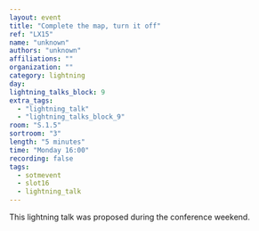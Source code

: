 ```yaml
---
layout: event
title: "Complete the map, turn it off"
ref: "LX15"
name: "unknown"
authors: "unknown"
affiliations: ""
organization: ""
category: lightning
day: 
lightning_talks_block: 9
extra_tags:
  - "lightning_talk"
  - "lightning_talks_block_9"
room: "S.1.5"
sortroom: "3"
length: "5 minutes"
time: "Monday 16:00"
recording: false
tags:
  - sotmevent
  - slot16
  - lightning_talk
---
```

This lightning talk was proposed during the conference weekend.